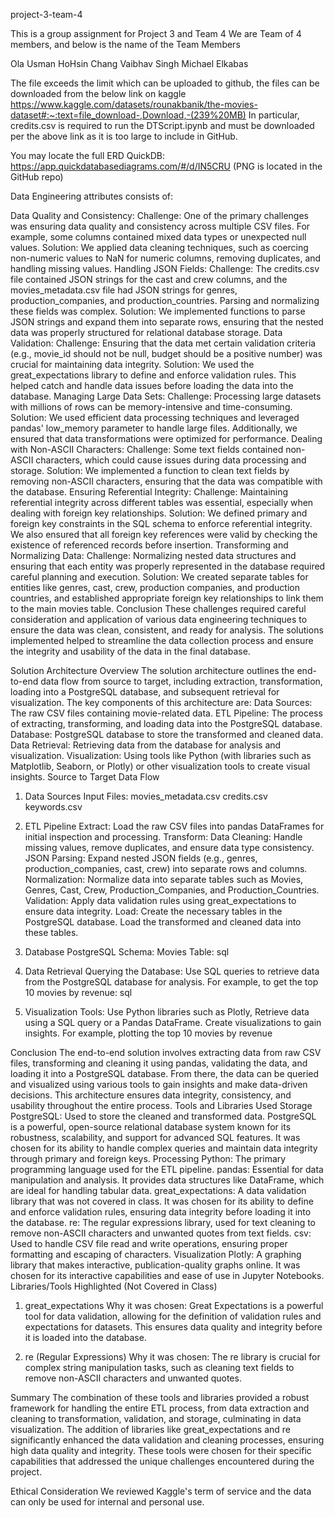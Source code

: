 project-3-team-4

This is a group assignment for Project 3 and Team 4 We are Team of 4 members, and below is the name of the Team Members

Ola Usman
HoHsin Chang
Vaibhav Singh
Michael Elkabas

The file exceeds the limit which can be uploaded to github, the files can be downloaded from the below link on kaggle https://www.kaggle.com/datasets/rounakbanik/the-movies-dataset#:~:text=file_download-,Download,-(239%20MB)
In particular, credits.csv is required to run the DTScript.ipynb and must be downloaded per the above link as it is too large to include in GitHub. 

You may locate the full ERD QuickDB: https://app.quickdatabasediagrams.com/#/d/IN5CRU (PNG is located in the GitHub repo)


Data Engineering attributes consists of:

Data Quality and Consistency:
Challenge: One of the primary challenges was ensuring data quality and consistency across multiple CSV files. For example, some columns contained mixed data types or unexpected null values.
Solution: We applied data cleaning techniques, such as coercing non-numeric values to NaN for numeric columns, removing duplicates, and handling missing values.
Handling JSON Fields:
Challenge: The credits.csv file contained JSON strings for the cast and crew columns, and the movies_metadata.csv file had JSON strings for genres, production_companies, and production_countries. Parsing and normalizing these fields was complex.
Solution: We implemented functions to parse JSON strings and expand them into separate rows, ensuring that the nested data was properly structured for relational database storage.
Data Validation:
Challenge: Ensuring that the data met certain validation criteria (e.g., movie_id should not be null, budget should be a positive number) was crucial for maintaining data integrity.
Solution: We used the great_expectations library to define and enforce validation rules. This helped catch and handle data issues before loading the data into the database.
Managing Large Data Sets:
Challenge: Processing large datasets with millions of rows can be memory-intensive and time-consuming.
Solution: We used efficient data processing techniques and leveraged pandas' low_memory parameter to handle large files. Additionally, we ensured that data transformations were optimized for performance.
Dealing with Non-ASCII Characters:
Challenge: Some text fields contained non-ASCII characters, which could cause issues during data processing and storage.
Solution: We implemented a function to clean text fields by removing non-ASCII characters, ensuring that the data was compatible with the database.
Ensuring Referential Integrity:
Challenge: Maintaining referential integrity across different tables was essential, especially when dealing with foreign key relationships.
Solution: We defined primary and foreign key constraints in the SQL schema to enforce referential integrity. We also ensured that all foreign key references were valid by checking the existence of referenced records before insertion.
Transforming and Normalizing Data:
Challenge: Normalizing nested data structures and ensuring that each entity was properly represented in the database required careful planning and execution.
Solution: We created separate tables for entities like genres, cast, crew, production companies, and production countries, and established appropriate foreign key relationships to link them to the main movies table.
Conclusion
These challenges required careful consideration and application of various data engineering techniques to ensure the data was clean, consistent, and ready for analysis. The solutions implemented helped to streamline the data collection process and ensure the integrity and usability of the data in the final database.

Solution Architecture
Overview
The solution architecture outlines the end-to-end data flow from source to target, including extraction, transformation, loading into a PostgreSQL database, and subsequent retrieval for visualization. The key components of this architecture are:
Data Sources: The raw CSV files containing movie-related data.
ETL Pipeline: The process of extracting, transforming, and loading data into the PostgreSQL database.
Database: PostgreSQL database to store the transformed and cleaned data.
Data Retrieval: Retrieving data from the database for analysis and visualization.
Visualization: Using tools like Python (with libraries such as Matplotlib, Seaborn, or Plotly) or other visualization tools to create visual insights.
Source to Target Data Flow
1. Data Sources
Input Files:
movies_metadata.csv
credits.csv
keywords.csv 

2. ETL Pipeline
Extract:
Load the raw CSV files into pandas DataFrames for initial inspection and processing.
Transform:
Data Cleaning: Handle missing values, remove duplicates, and ensure data type consistency.
JSON Parsing: Expand nested JSON fields (e.g., genres, production_companies, cast, crew) into separate rows and columns.
Normalization: Normalize data into separate tables such as Movies, Genres, Cast, Crew, Production_Companies, and Production_Countries.
Validation: Apply data validation rules using great_expectations to ensure data integrity.
Load:
Create the necessary tables in the PostgreSQL database.
Load the transformed and cleaned data into these tables.
3. Database
PostgreSQL Schema:
Movies Table:
sql

4. Data Retrieval
Querying the Database:
Use SQL queries to retrieve data from the PostgreSQL database for analysis. For example, to get the top 10 movies by revenue:
sql

5. Visualization
Tools: Use Python libraries such as Plotly, 
Retrieve data using a SQL query or a Pandas DataFrame.
Create visualizations to gain insights. For example, plotting the top 10 movies by revenue

Conclusion
The end-to-end solution involves extracting data from raw CSV files, transforming and cleaning it using pandas, validating the data, and loading it into a PostgreSQL database. From there, the data can be queried and visualized using various tools to gain insights and make data-driven decisions. This architecture ensures data integrity, consistency, and usability throughout the entire process.
Tools and Libraries Used Storage
PostgreSQL: Used to store the cleaned and transformed data. PostgreSQL is a powerful, open-source relational database system known for its robustness, scalability, and support for advanced SQL features. It was chosen for its ability to handle complex queries and maintain data integrity through primary and foreign keys.
Processing
Python: The primary programming language used for the ETL pipeline.
pandas: Essential for data manipulation and analysis. It provides data structures like DataFrame, which are ideal for handling tabular data.
great_expectations: A data validation library that was not covered in class. It was chosen for its ability to define and enforce validation rules, ensuring data integrity before loading it into the database.
re: The regular expressions library, used for text cleaning to remove non-ASCII characters and unwanted quotes from text fields.
csv: Used to handle CSV file read and write operations, ensuring proper formatting and escaping of characters.
Visualization
Plotly: A graphing library that makes interactive, publication-quality graphs online. It was chosen for its interactive capabilities and ease of use in Jupyter Notebooks.
Libraries/Tools Highlighted (Not Covered in Class)
1. great_expectations
Why it was chosen: Great Expectations is a powerful tool for data validation, allowing for the definition of validation rules and expectations for datasets. This ensures data quality and integrity before it is loaded into the database.

2. re (Regular Expressions)
Why it was chosen: The re library is crucial for complex string manipulation tasks, such as cleaning text fields to remove non-ASCII characters and unwanted quotes.

Summary
The combination of these tools and libraries provided a robust framework for handling the entire ETL process, from data extraction and cleaning to transformation, validation, and storage, culminating in data visualization. The addition of libraries like great_expectations and re significantly enhanced the data validation and cleaning processes, ensuring high data quality and integrity. These tools were chosen for their specific capabilities that addressed the unique challenges encountered during the project.

Ethical Consideration
We reviewed Kaggle's term of service and the data can only be used for internal and personal use. 
